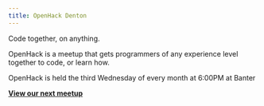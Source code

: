 ```yaml
---
title: OpenHack Denton
---
```


Code together, on anything.

OpenHack is a meetup that gets programmers of any experience level together to code, or learn how.

OpenHack is held the third Wednesday of every month at 6:00PM at Banter

**[View our next meetup](http://www.meetup.com/StartupDentonTech/events/dksxghysjbxb)**
